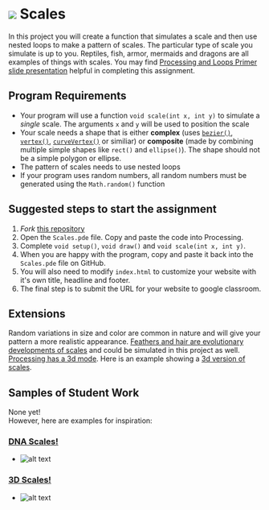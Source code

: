 ![](VariousScales.png)
Scales
======

In this project you will create a function that simulates a scale and then use nested loops to make a pattern of scales. The particular type of scale you simulate is up to you. Reptiles, fish, armor, mermaids and dragons are all examples of things with scales. You may find [Processing and Loops Primer slide presentation](https://docs.google.com/presentation/d/1eEbV3eorAtcCyloQ5HDAdni8osPe3aoLStDc1YHlMpY/edit#slide=id.gf03a2a5c83_1_0) helpful in completing this assignment.   

Program Requirements
--------------------
* Your program will use a function `void scale(int x, int y)` to simulate a *single* scale. The arguments `x` and `y` will be used to position the scale
* Your scale needs a shape that is either **complex** (uses [`bezier()`](https://processing.org/reference/bezier_.html), [`vertex()`](https://processing.org/reference/vertex_.html), [`curveVertex()`](https://processing.org/reference/curveVertex_.html) or similiar) or **composite** (made by combining multiple simple shapes like `rect()` and `ellipse()`). The shape should not be a simple polygon or ellipse.
* The pattern of scales needs to use nested loops
* If your program uses random numbers, all random numbers must be generated using the `Math.random()` function

Suggested steps to start the assignment
------------------------------------------
1. *Fork* [this repository](https://github.com/chandrunarayan/Scales) 
2. Open the `Scales.pde` file. Copy and paste the code into Processing.
3. Complete `void setup()`, `void draw()` and `void scale(int x, int y)`.
5. When you are happy with the program, copy and paste it back into the `Scales.pde` file on GitHub.
5. You will also need to modify `index.html` to customize your website with it's own title, headline and footer. 
6. The final step is to submit the URL for your website to google classroom. 

Extensions
-----------------------
Random variations in size and color are common in nature and will give your pattern a more realistic appearance. [Feathers and hair are evolutionary developments of scales](https://www.science.org/news/2016/06/human-hair-bird-feathers-came-reptile-scales) and could be simulated in this project as well. [Processing has a 3d mode](https://processing.org/tutorials/p3d). Here is an example showing a [3d version of scales](https://chandrunarayan.github.io/3DScales/).


Samples of Student Work
-----------------------
None yet!  
However, here are examples for inspiration:

### [DNA Scales!](https://chandrunarayan.github.io/sketches/DNAScales/)

* ![alt text][dnascales]

[dnascales]: dnascales.png

### [3D Scales!](https://chandrunarayan.github.io/3DScales/)

* ![alt text][3dscales]

[3dscales]: 3dscales.png